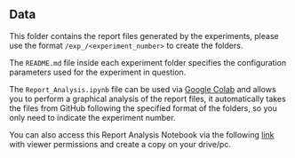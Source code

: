 ## Data

This folder contains the report files generated by the experiments, please use the format `/exp_/<experiment_number>` to create the folders.

The `README.md` file inside each experiment folder specifies the configuration parameters used for the experiment in question.

The `Report_Analysis.ipynb` file can be used via [Google Colab](https://colab.google/) and allows you to perform a graphical analysis of the report files, it automatically takes the files from GitHub following the specified format of the folders, so you only need to indicate the experiment number.

You can also access this Report Analysis Notebook via the following [link](https://colab.research.google.com/drive/1ZYboQOTFk3qI3bmtX1S80xa2EDQ4n80U?usp=sharing) with viewer permissions and create a copy on your drive/pc.
